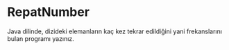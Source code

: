 # RepatNumber
Java dilinde, dizideki elemanların kaç kez tekrar edildiğini yani frekanslarını bulan programı yazınız.
